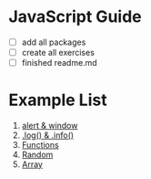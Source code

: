 # JavaScript Guide

- [ ] add all packages
- [ ] create all exercises
- [ ] finished readme.md

# Example List

01. [alert & window](./01_alert_und_window)
02. [.log() & .info()](./02_log_und_info)
03. [Functions](./03_function)
04. [Random](./04_random)
05. [Array](./05_array)